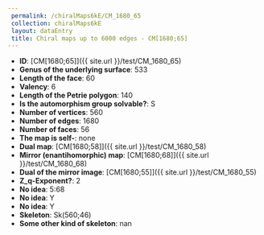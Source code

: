 ```yaml
--- 
 permalink: /chiralMaps6kE/CM_1680_65 
 collection: chiralMaps6kE
 layout: dataEntry
 title: Chiral maps up to 6000 edges - CM[1680;65]
---
```


- **ID**: [CM[1680;65]]({{ site.url }}/test/CM_1680_65)
- **Genus of the underlying surface**: 533
- **Length of the face**: 60
- **Valency**: 6
- **Length of the Petrie polygon**: 140
- **Is the automorphism group solvable?**: S
- **Number of vertices**: 560
- **Number of edges**: 1680
- **Number of faces**: 56
- **The map is self-**: none
- **Dual map**: [CM[1680;58]]({{ site.url }}/test/CM_1680_58)
- **Mirror (enantihomorphic) map**: [CM[1680;68]]({{ site.url }}/test/CM_1680_68)
- **Dual of the mirror image**: [CM[1680;55]]({{ site.url }}/test/CM_1680_55)
- **Z_q-Exponent?**: 2
- **No idea**:  5:68
- **No idea**: Y
- **No idea**: Y
- **Skeleton**: Sk(560;46)
- **Some other kind of skeleton**: nan
